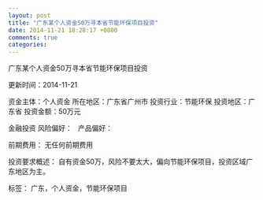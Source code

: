 ```yaml
---
layout: post
title: "广东某个人资金50万寻本省节能环保项目投资"
date: 2014-11-21 18:28:17 +0800
comments: true
categories: 
---
```

广东某个人资金50万寻本省节能环保项目投资



更新时间：2014-11-21

资金主体：个人资金
所在地区：广东省广州市
投资行业：节能环保
投资地区：广东省
投资金额：50万元

金融投资
风险偏好：
                             
                                                                                产品偏好：

前期费用：
无任何前期费用

投资要求概述：
自有资金50万，风险不要太大，偏向节能环保项目，投资区域广东地区为主。

标签：
广东，个人资金，节能环保项目


